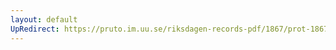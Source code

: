 ```yaml
---
layout: default
UpRedirect: https://pruto.im.uu.se/riksdagen-records-pdf/1867/prot-1867--ak--510/prot-1867--ak--510_002.pdf
---
```

